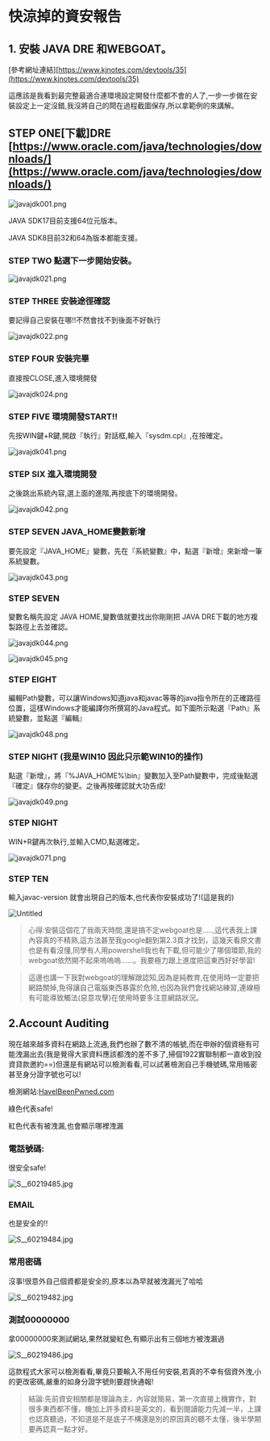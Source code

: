 # 快涼掉的資安報告

## 1. 安裝 JAVA DRE 和WEBGOAT。

[參考網址連結][https://www.kjnotes.com/devtools/35](https://www.kjnotes.com/devtools/35) 

這應該是我看到最完整最適合連環境設定開發什麼都不會的人了,一步一步做在安裝設定上一定沒錯,我沒將自己的閜在過程截圖保存,所以拿範例的來講解。

## STEP ONE[下載]DRE [https://www.oracle.com/java/technologies/downloads/](https://www.oracle.com/java/technologies/downloads/)

![javajdk001.png](%E5%BF%AB%E6%B6%BC%E6%8E%89%E7%9A%84%E8%B3%87%E5%AE%89%E5%A0%B1%E5%91%8A%209adf9a64df1049edbfa017e74eaedb66/javajdk001.png)

JAVA SDK17目前支援64位元版本。

JAVA SDK8目前32和64為版本都能支援。

### STEP TWO 點選下一步開始安裝。

![javajdk021.png](%E5%BF%AB%E6%B6%BC%E6%8E%89%E7%9A%84%E8%B3%87%E5%AE%89%E5%A0%B1%E5%91%8A%209adf9a64df1049edbfa017e74eaedb66/javajdk021.png)

### STEP THREE  安裝途徑確認

要記得自己安裝在哪!!不然會找不到後面不好執行

![javajdk022.png](%E5%BF%AB%E6%B6%BC%E6%8E%89%E7%9A%84%E8%B3%87%E5%AE%89%E5%A0%B1%E5%91%8A%209adf9a64df1049edbfa017e74eaedb66/javajdk022.png)

### STEP FOUR 安裝完畢

直接按CLOSE,進入環境開發

![javajdk024.png](%E5%BF%AB%E6%B6%BC%E6%8E%89%E7%9A%84%E8%B3%87%E5%AE%89%E5%A0%B1%E5%91%8A%209adf9a64df1049edbfa017e74eaedb66/javajdk024.png)

### STEP FIVE 環境開發START!!

先按WIN鍵+R鍵,開啟『執行』對話框,輸入『sysdm.cpl』,在按確定。

![javajdk041.png](%E5%BF%AB%E6%B6%BC%E6%8E%89%E7%9A%84%E8%B3%87%E5%AE%89%E5%A0%B1%E5%91%8A%209adf9a64df1049edbfa017e74eaedb66/javajdk041.png)

### STEP SIX 進入環境開發

之後跳出系統內容,選上面的進階,再按底下的環境開發。

![javajdk042.png](%E5%BF%AB%E6%B6%BC%E6%8E%89%E7%9A%84%E8%B3%87%E5%AE%89%E5%A0%B1%E5%91%8A%209adf9a64df1049edbfa017e74eaedb66/javajdk042.png)

### STEP SEVEN JAVA_HOME變數新增

要先設定『JAVA_HOME』變數，先在『系統變數』中，點選『新增』來新增一筆系統變數。

![javajdk043.png](%E5%BF%AB%E6%B6%BC%E6%8E%89%E7%9A%84%E8%B3%87%E5%AE%89%E5%A0%B1%E5%91%8A%209adf9a64df1049edbfa017e74eaedb66/javajdk043.png)

### STEP SEVEN

變數名稱先設定 JAVA HOME,變數值就要找出你剛剛把 JAVA DRE下載的地方複製路徑上去並確認。

![javajdk044.png](%E5%BF%AB%E6%B6%BC%E6%8E%89%E7%9A%84%E8%B3%87%E5%AE%89%E5%A0%B1%E5%91%8A%209adf9a64df1049edbfa017e74eaedb66/javajdk044.png)

![javajdk045.png](%E5%BF%AB%E6%B6%BC%E6%8E%89%E7%9A%84%E8%B3%87%E5%AE%89%E5%A0%B1%E5%91%8A%209adf9a64df1049edbfa017e74eaedb66/javajdk045.png)

### STEP EIGHT

編輯Path變數，可以讓Windows知道java和javac等等的java指令所在的正確路徑位置，這樣Windows才能編譯你所撰寫的Java程式。如下圖所示點選『Path』系統變數，並點選『編輯』

![javajdk048.png](%E5%BF%AB%E6%B6%BC%E6%8E%89%E7%9A%84%E8%B3%87%E5%AE%89%E5%A0%B1%E5%91%8A%209adf9a64df1049edbfa017e74eaedb66/javajdk048.png)

### STEP NIGHT (我是WIN10 因此只示範WIN10的操作)

點選『新增』，將『%JAVA_HOME%\bin』變數加入至Path變數中，完成後點選『確定』儲存你的變更。之後再按確認就大功告成!

![javajdk049.png](%E5%BF%AB%E6%B6%BC%E6%8E%89%E7%9A%84%E8%B3%87%E5%AE%89%E5%A0%B1%E5%91%8A%209adf9a64df1049edbfa017e74eaedb66/javajdk049.png)

### STEP NIGHT

WIN+R鍵再次執行,並輸入CMD,點選確定。

![javajdk071.png](%E5%BF%AB%E6%B6%BC%E6%8E%89%E7%9A%84%E8%B3%87%E5%AE%89%E5%A0%B1%E5%91%8A%209adf9a64df1049edbfa017e74eaedb66/javajdk071.png)

### STEP TEN

輸入javac-version 就會出現自己的版本,也代表你安裝成功了!(這是我的)

![Untitled](%E5%BF%AB%E6%B6%BC%E6%8E%89%E7%9A%84%E8%B3%87%E5%AE%89%E5%A0%B1%E5%91%8A%209adf9a64df1049edbfa017e74eaedb66/Untitled.png)

> 心得:安裝這個花了我兩天時間,還是搞不定webgoat也是.....,這代表我上課內容真的不精熟,這方法甚至我google翻到第2.3頁才找到，這幾天看原文書也是有看沒懂,同學有人用powershell我也有下載,但可能少了哪個環節,我的webgoat依然開不起來嗚嗚嗚......。我要極力跟上進度把這東西好好學習!
> 

> 這邊也講一下我對webgoat的理解跟認知,因為是純教育,在使用時一定要把網路關掉,免得讓自己電腦東西暴露於危險,也因為我們會找網站練習,連線極有可能導致觸法(惡意攻擊)在使用時要多注意網路狀況。
> 

## 2.**Account Auditing**

現在越來越多資料在網路上流通,我們也辦了數不清的帳號,而在申辦的個資極有可能洩漏出去(我是覺得大家資料應該都洩的差不多了,掃個1922實聯制都一直收到投資貸款邀約==)但還是有網站可以檢測看看,可以試著檢測自己手機號碼,常用帳密甚至身分證字號也可以!

檢測網站:[HaveIBeenPwned.com](https://haveibeenpwned.com/)

綠色代表safe!

紅色代表有被洩漏,也會顯示哪裡洩漏

### 電話號碼:

很安全safe!

![S__60219485.jpg](%E5%BF%AB%E6%B6%BC%E6%8E%89%E7%9A%84%E8%B3%87%E5%AE%89%E5%A0%B1%E5%91%8A%209adf9a64df1049edbfa017e74eaedb66/S__60219485.jpg)

### EMAIL

也是安全的!!

![S__60219484.jpg](%E5%BF%AB%E6%B6%BC%E6%8E%89%E7%9A%84%E8%B3%87%E5%AE%89%E5%A0%B1%E5%91%8A%209adf9a64df1049edbfa017e74eaedb66/S__60219484.jpg)

### 常用密碼

沒事!很意外自己個資都是安全的,原本以為早就被洩漏光了哈哈

![S__60219482.jpg](%E5%BF%AB%E6%B6%BC%E6%8E%89%E7%9A%84%E8%B3%87%E5%AE%89%E5%A0%B1%E5%91%8A%209adf9a64df1049edbfa017e74eaedb66/S__60219482.jpg)

### 測試00000000

拿00000000來測試網站,果然就變紅色,有顯示出有三個地方被洩漏過

![S__60219486.jpg](%E5%BF%AB%E6%B6%BC%E6%8E%89%E7%9A%84%E8%B3%87%E5%AE%89%E5%A0%B1%E5%91%8A%209adf9a64df1049edbfa017e74eaedb66/S__60219486.jpg)

這款程式大家可以檢測看看,畢竟只要輸入不用任何安裝,若真的不幸有個資外洩,小的更改密碼,嚴重的如身分證字號則要趕快通報!

> 結論:先前資安相關都是理論為主，內容就簡易，第一次直接上機實作，對很多東西都不懂，機加上許多資料是英文的，看到閱讀能力先減一半，上課也認真聽過，不知道是不是底子不構還是別的原因真的聽不太懂，後半學期要再認真一點才好。
>